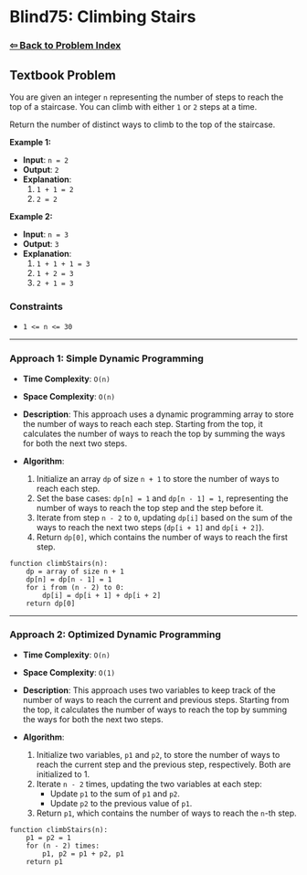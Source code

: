 # Blind75: Climbing Stairs

### [⇦ Back to Problem Index](../../index.md)

## Textbook Problem

You are given an integer `n` representing the number of steps to reach the top of a staircase. You can climb with either `1` or `2` steps at a time.

Return the number of distinct ways to climb to the top of the staircase.

**Example 1:**

-   **Input**: `n = 2`
-   **Output**: `2`
-   **Explanation**:
    1.  `1 + 1 = 2`
    2.  `2 = 2`

**Example 2:**

-   **Input**: `n = 3`
-   **Output**: `3`
-   **Explanation**:
    1.  `1 + 1 + 1 = 3`
    2.  `1 + 2 = 3`
    3.  `2 + 1 = 3`

### Constraints

-   `1 <= n <= 30`

---

### Approach 1: Simple Dynamic Programming

-   **Time Complexity**: `O(n)`
-   **Space Complexity**: `O(n)`
-   **Description**: This approach uses a dynamic programming array to store the number of ways to reach each step. Starting from the top, it calculates the number of ways to reach the top by summing the ways for both the next two steps.
-   **Algorithm**:

    1.  Initialize an array `dp` of size `n + 1` to store the number of ways to reach each step.
    2.  Set the base cases: `dp[n] = 1` and `dp[n - 1] = 1`, representing the number of ways to reach the top step and the step before it.
    3.  Iterate from step `n - 2` to `0`, updating `dp[i]` based on the sum of the ways to reach the next two steps (`dp[i + 1]` and `dp[i + 2]`).
    4.  Return `dp[0]`, which contains the number of ways to reach the first step.

```pseudo
function climbStairs(n):
    dp = array of size n + 1
    dp[n] = dp[n - 1] = 1
    for i from (n - 2) to 0:
        dp[i] = dp[i + 1] + dp[i + 2]
    return dp[0]
```

---

### Approach 2: Optimized Dynamic Programming

-   **Time Complexity**: `O(n)`
-   **Space Complexity**: `O(1)`
-   **Description**: This approach uses two variables to keep track of the number of ways to reach the current and previous steps. Starting from the top, it calculates the number of ways to reach the top by summing the ways for both the next two steps.
-   **Algorithm**:

    1.  Initialize two variables, `p1` and `p2`, to store the number of ways to reach the current step and the previous step, respectively. Both are initialized to 1.
    2.  Iterate `n - 2` times, updating the two variables at each step:
        -   Update `p1` to the sum of `p1` and `p2`.
        -   Update `p2` to the previous value of `p1`.
    3.  Return `p1`, which contains the number of ways to reach the `n`-th step.

```pseudo
function climbStairs(n):
    p1 = p2 = 1
    for (n - 2) times:
        p1, p2 = p1 + p2, p1
    return p1
```
